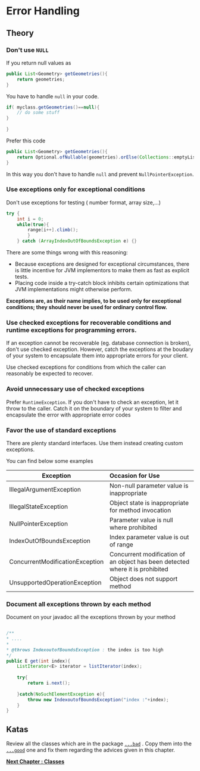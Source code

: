 # Error Handling

## Theory

### Don't use ``NULL``

If you return null values as   

```java
public List<Geometry> getGeometries(){
    return geometries;
}
```

You have to handle ``null`` in your code.

```java
if( myclass.getGeometries()==null){
    // do some stuff
}
    
}
```

Prefer this code

```java
public List<Geometry> getGeometries(){
    return Optional.ofNullable(geometries).orElse(Collections::emptyList);
}
``` 

In this way you don't have to handle ``null`` and prevent ``NullPointerException``.


### Use exceptions only for exceptional conditions

Don't use exceptions for testing ( number format, array size,...)

```java
try {
    int i = 0;
    while(true){
        range[i++].climb();
        }
    } catch (ArrayIndexOutOfBoundsException e) {}
```   

There are some things wrong with this reasoning:
* Because exceptions are designed for exceptional circumstances, there is little incentive for JVM implementors to make them as fast as explicit tests.
* Placing code inside a try-catch block inhibits certain optimizations that JVM implementations might otherwise perform.

__Exceptions are, as their name implies, to be used only for exceptional conditions; they should never be used for ordinary control flow.__

### Use checked exceptions for recoverable conditions and runtime exceptions for programming errors.

If an exception cannot be recoverable (eg. database connection is broken), don't use checked exception. 
However, catch the exceptions at the boudary of your system to encapsulate them into appropriate errors for your client.

Use checked exceptions for conditions from which the caller can reasonably be expected to recover.

### Avoid unnecessary use of checked exceptions

Prefer ``RuntimeException``.
If you don't have to check an exception, let it throw to the caller.
Catch it on the boundary of your system to filter and encapsulate the error with appropriate error codes 

### Favor the use of standard exceptions

There are plenty standard interfaces. Use them instead creating custom exceptions.

You can find below some examples

|Exception| Occasion for Use|
----------|:---------------|     
|IllegalArgumentException| Non-null parameter value is inappropriate|
|IllegalStateException |Object state is inappropriate for method invocation|
|NullPointerException |Parameter value is null where prohibited|
|IndexOutOfBoundsException |Index parameter value is out of range|
|ConcurrentModificationException |Concurrent modification of an object has been detected where it is prohibited|
|UnsupportedOperationException | Object does not support method|

### Document all exceptions thrown by each method

Document on your javadoc all the exceptions thrown by your method 


```java

/**
* ....
*
* @throws IndexoutofBoundsException : the index is too high
*/
public E get(int index){
    ListIterator<E> iterator = listIterator(index);
    
    try{
        return i.next();
        
    }catch(NoSuchElementException e){
        throw new IndexoutofBoundsException("index :"+index);
    }
}

```

## Katas

Review all the classes which are in the package [``...bad``](src/main/java/info/touret/workshop/cleancode/errorhandling/bad) .
Copy them into the [``...good``](src/main/java/info/touret/workshop/cleancode/errorhandling/good) one and fix them regarding the advices given in this chapter.


__[Next Chapter : Classes](../07-classes/README.md)__
